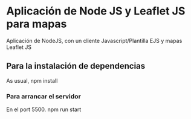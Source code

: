 # Aplicación de Node JS y Leaflet JS para mapas

Aplicación de NodeJS, con un cliente Javascript/Plantilla EJS y mapas Leaflet JS

## Para la instalación de dependencias

As usual, npm install

### Para arrancar el servidor

En el port 5500. npm run start